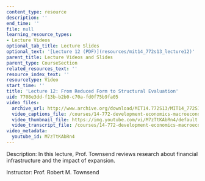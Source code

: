 ```yaml
---
content_type: resource
description: ''
end_time: ''
file: null
learning_resource_types:
- Lecture Videos
optional_tab_title: Lecture Slides
optional_text: '[Lecture 12 (PDF)](resources/mit14_772s13_lecture12)'
parent_title: Lecture Videos and Slides
parent_type: CourseSection
related_resources_text: ''
resource_index_text: ''
resourcetype: Video
start_time: ''
title: 'Lecture 12: From Reduced Form to Structural Evaluation'
uid: 7708e3dd-f13b-b2b0-c70a-fd0f75b9fa05
video_files:
  archive_url: http://www.archive.org/download/MIT14.772S13/MIT14_772S13_lec12_300k.mp4
  video_captions_file: /courses/14-772-development-economics-macroeconomics-spring-2013/ffc7192a6573501f9c22d19eb7362652_M7zTtKAbRn4.vtt
  video_thumbnail_file: https://img.youtube.com/vi/M7zTtKAbRn4/default.jpg
  video_transcript_file: /courses/14-772-development-economics-macroeconomics-spring-2013/6a43fd5825f7ec8be4ca9522af105b0a_M7zTtKAbRn4.pdf
video_metadata:
  youtube_id: M7zTtKAbRn4
---
```


Description: In this lecture, Prof. Townsend reviews research about financial infrastructure and the impact of expansion.

Instructor: Prof. Robert M. Townsend